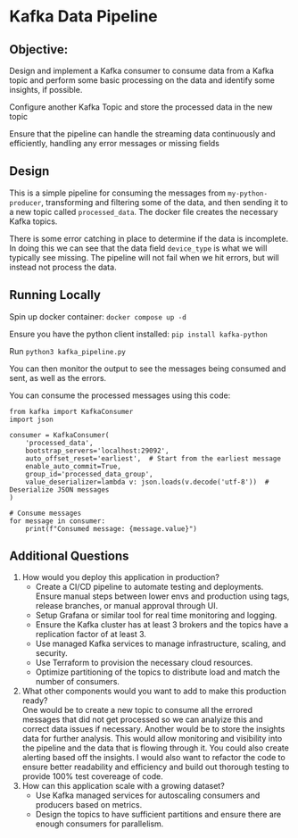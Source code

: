 # Kafka Data Pipeline

## Objective:
Design and implement a Kafka consumer to consume data
from a Kafka topic and perform some basic processing on the data and identify some insights, if possible.

Configure another Kafka Topic and store the processed data in the new topic

Ensure that the pipeline can handle the streaming data continuously and efficiently,
handling any error messages or missing fields

## Design
This is a simple pipeline for consuming the messages from `my-python-producer`, transforming and filtering some of the data, and then sending it to a new topic called `processed_data`.  The docker file creates the necessary Kafka topics.  

There is some error catching in place to determine if the data is incomplete. In doing this we can see that the data field `device_type` is what we will typically see missing. The pipeline will not fail when we hit errors, but will instead not process the data.  

## Running Locally

Spin up docker container: `docker compose up -d`

Ensure you have the python client installed: `pip install kafka-python`

Run `python3 kafka_pipeline.py`

You can then monitor the output to see the messages being consumed and sent, as well as the errors.

You can consume the processed messages using this code: 
```
from kafka import KafkaConsumer
import json

consumer = KafkaConsumer(
    'processed_data',
    bootstrap_servers='localhost:29092',
    auto_offset_reset='earliest',  # Start from the earliest message
    enable_auto_commit=True,
    group_id='processed_data_group',
    value_deserializer=lambda v: json.loads(v.decode('utf-8'))  # Deserialize JSON messages
)

# Consume messages
for message in consumer:
    print(f"Consumed message: {message.value}")
```

## Additional Questions
1. How would you deploy this application in production?
   - Create a CI/CD pipeline to automate testing and deployments. Ensure manual steps between lower envs and production using tags, release branches, or manual approval through UI.
   - Setup Grafana or similar tool for real time monitoring and logging.
   - Ensure the Kafka cluster has at least 3 brokers and the topics have a replication factor of at least 3.  
   - Use managed Kafka services to manage infrastructure, scaling, and security.
   - Use Terraform to provision the necessary cloud resources.
   - Optimize partitioning of the topics to distribute load and match the number of consumers.
2. What other components would you want to add to make this production ready?  
  One would be to create a new topic to consume all the errored messages that did not get processed so we can analyize this and correct data issues if necessary. Another would be to store the insights data for further analysis.  This would allow monitoring and visibility into the pipeline and the data that is flowing through it. You could also create alerting based off the insights.  I would also want to refactor the code to ensure better readability and efficiency and build out thorough testing to provide 100% test covereage of code.
3. How can this application scale with a growing dataset?
   - Use Kafka managed services for autoscaling consumers and producers based on metrics.
   - Design the topics to have sufficient partitions and ensure there are enough consumers for parallelism.
